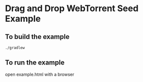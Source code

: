 # Drag and Drop WebTorrent Seed Example

## To build the example
```
./gradlew 
```

## To run the example 
open example.html with a browser